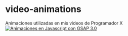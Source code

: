 # video-animations

Animaciones utilizadas en mis videos de Programador X
[![Animaciones en Javascript con GSAP 3.0](https://img.youtube.com/vi/q5NWTXmR8iU/0.jpg)](https://www.youtube.com/watch?v=q5NWTXmR8iU)
